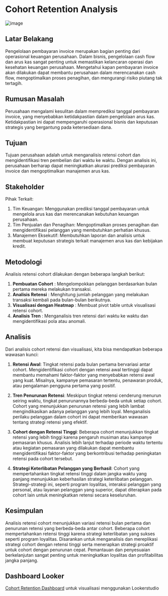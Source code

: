# Cohort Retention Analysis

![image](https://github.com/user-attachments/assets/68959e45-c1e9-479b-b7d8-cbf1f8eaa67b)

## Latar Belakang

Pengelolaan pembayaran invoice merupakan bagian penting dari operasional keuangan perusahaan. Dalam bisnis, pengelolaan cash flow dan arus kas sangat penting untuk memastikan kelancaran operasi dan kesehatan keuangan perusahaan. Mengetahui kapan pembayaran invoice akan dilakukan dapat membantu perusahaan dalam merencanakan cash flow, mengoptimalkan proses penagihan, dan mengurangi risiko piutang tak tertagih. 

## Rumusan Masalah

Perusahaan mengalami kesulitan dalam memprediksi tanggal pembayaran invoice, yang menyebabkan ketidakpastian dalam pengelolaan arus kas. Ketidakpastian ini dapat mempengaruhi operasional bisnis dan keputusan strategis yang bergantung pada ketersediaan dana.

## Tujuan

Tujuan perusahaan adalah untuk menganalisis retensi cohort dan mengidentifikasi tren pembelian dari waktu ke waktu. Dengan analisis ini, perusahaan berharap dapat meningkatkan akurasi prediksi pembayaran invoice dan mengoptimalkan manajemen arus kas.

## Stakeholder

Pihak Terkait:
1.	Tim Keuangan: Menggunakan prediksi tanggal pembayaran untuk mengelola arus kas dan merencanakan kebutuhan keuangan perusahaan.
2.	Tim Penjualan dan Penagihan: Mengoptimalkan proses penagihan dan mengidentifikasi pelanggan yang membutuhkan perhatian khusus.
3.	Manajemen Eksekutif: Membutuhkan laporan dan analisis untuk membuat keputusan strategis terkait manajemen arus kas dan kebijakan kredit.

## Metodologi

Analisis retensi cohort dilakukan dengan beberapa langkah berikut:
1. **Pembuatan Cohort** : Mengelompokkan pelanggan berdasarkan bulan pertama mereka melakukan transaksi.
2. **Analisis Retensi** : Menghitung jumlah pelanggan yang melakukan transaksi kembali pada bulan-bulan berikutnya.
3. **Visualisasi dengan Heatmap** : Membuat pivot table untuk visualisasi retensi cohort.
4. **Analisis Tren** : Menganalisis tren retensi dari waktu ke waktu dan mengidentifikasi pola atau anomali.

## Analisis

Dari analisis cohort retensi dan visualisasi, kita bisa mendapatkan beberapa wawasan kunci:
1. **Retensi Awal**: Tingkat retensi pada bulan pertama bervariasi antar cohort. Mengidentifikasi cohort dengan retensi awal tertinggi dapat membantu memahami faktor-faktor yang menyebabkan retensi awal yang kuat. Misalnya, kampanye pemasaran tertentu, penawaran produk, atau pengalaman pengguna pertama yang positif.

2. **Tren Penurunan Retensi**: Meskipun tingkat retensi cenderung menurun seiring waktu, tingkat penurunannya berbeda-beda untuk setiap cohort. Cohort yang menunjukkan penurunan retensi yang lebih lambat mengindikasikan adanya pelanggan yang lebih loyal. Menganalisis perilaku pelanggan dalam cohort ini dapat memberikan wawasan tentang strategi retensi yang efektif.

3. **Cohort dengan Retensi Tinggi**: Beberapa cohort menunjukkan tingkat retensi yang lebih tinggi karena pengaruh musiman atau kampanye pemasaran khusus. Analisis lebih lanjut terhadap periode waktu tertentu atau kegiatan pemasaran yang dilakukan dapat membantu mengidentifikasi faktor-faktor yang berkontribusi terhadap peningkatan retensi pada cohort tersebut.

4. **Strategi Keterlibatan Pelanggan yang Berhasil**: Cohort yang mempertahankan tingkat retensi tinggi dalam jangka waktu yang panjang menunjukkan keberhasilan strategi keterlibatan pelanggan. Strategi-strategi ini, seperti program loyalitas, interaksi pelanggan yang personal, atau layanan pelanggan yang superior, dapat diterapkan pada cohort lain untuk meningkatkan retensi secara keseluruhan.

## Kesimpulan

Analisis retensi cohort menunjukkan variasi retensi bulan pertama dan penurunan retensi yang berbeda-beda antar cohort. Beberapa cohort mempertahankan retensi tinggi karena strategi keterlibatan yang sukses seperti program loyalitas. Disarankan untuk menganalisis dan mereplikasi strategi cohort dengan retensi tinggi serta menerapkan strategi proaktif untuk cohort dengan penurunan cepat. Pemantauan dan penyesuaian berkelanjutan sangat penting untuk meningkatkan loyalitas dan profitabilitas jangka panjang.

## Dashboard Looker

[Cohort Retention Dashboard](https://lookerstudio.google.com/u/0/reporting/1196afe5-79a0-49f3-aed1-78ad9f7f04f2/page/fnj7D) untuk visualisasi menggunakan Lookerstudio
